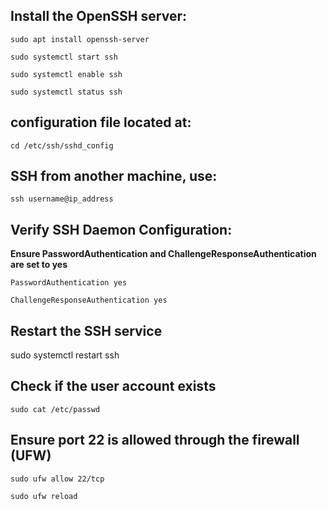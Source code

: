 ## Install the OpenSSH server:
`sudo apt install openssh-server`

`sudo systemctl start ssh`

`sudo systemctl enable ssh`

`sudo systemctl status ssh`

## configuration file located at:

`cd /etc/ssh/sshd_config`

## SSH from another machine, use:

`ssh username@ip_address`

## Verify SSH Daemon Configuration:
**Ensure PasswordAuthentication and ChallengeResponseAuthentication are set to yes**

`PasswordAuthentication yes`

`ChallengeResponseAuthentication yes`

## Restart the SSH service
sudo systemctl restart ssh

## Check if the user account exists
`sudo cat /etc/passwd`

## Ensure port 22 is allowed through the firewall (UFW)
`sudo ufw allow 22/tcp`

`sudo ufw reload`